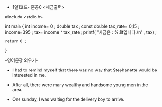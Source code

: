 
  - 1일1코드- 혼공C
   <세금출력>

#include <stdio.h>

int main<void>
{
    int income= 0 ;
    double tax ;
    const double tax_rate= 0,15 ;
    income=395 ;
    tax= income * tax_rate ;
    printf( "세금은 : %.1lf입니다.\n" , tax) ;  

    return 0 ;
 }


  -영어문장 외우기-
   <The Stars>

* I had to remind myself that there was no way that Stephanette would be 
   interested in me.
  
* After all, there were many wealthy and handsome young men in the area.

* One sunday, I was waiting for the delivery boy to arrive.
